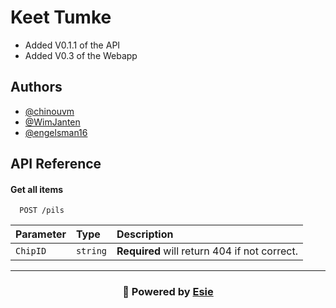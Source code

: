 
# Keet Tumke

- Added V0.1.1 of the API
- Added V0.3 of the Webapp
## Authors

- [@chinouvm](https://github.com/chinouvm)
- [@WimJanten](https://github.com/WimJanten)
- [@engelsman16](https://github.com/engelsman16)


## API Reference

#### Get all items

```
  POST /pils
```

| Parameter | Type     | Description                |
| :-------- | :------- | :------------------------- |
| `ChipID` | `string` | **Required** will return 404 if not correct. |




---
<h3 align="center">🚀 Powered by <a href="https://www.esie.nl">Esie</a></h3>
